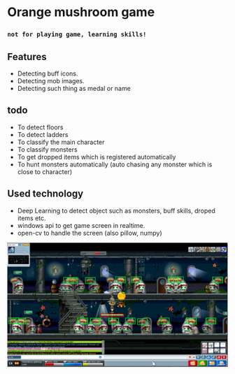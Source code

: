 # Orange mushroom game
### `not for playing game, learning skills!`

## Features
- Detecting buff icons.
- Detecting mob images.
- Detecting such thing as medal or name

## todo
- To detect floors
- To detect ladders
- To classify the main character
- To classify monsters
- To get dropped items which is registered automatically
- To hunt monsters automatically (auto chasing any monster which is close to character)

## Used technology  
- Deep Learning to detect object such as monsters, buff skills, droped items etc.
- windows api to get game screen in realtime.
- open-cv to handle the screen (also pillow, numpy)

<img src='./img/result.png' />
